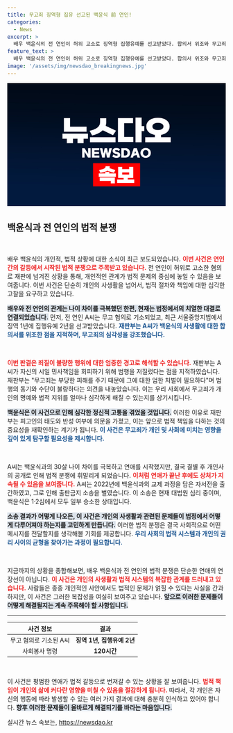 ```yaml
---
title: 무고죄 징역형 집유 선고된 백윤식 前 연인!
categories:
  - News
excerpt: >
  배우 백윤식의 전 연인이 허위 고소로 징역형 집행유예를 선고받았다. 합의서 위조와 무고죄로 인한 이 사건은 그에게 정신적 고통을 안겼고, 연애의 끝이 무고로 이어진 충격적인 전개에 시선이 쏠리고 있다.
feature_text: >
  배우 백윤식의 전 연인이 허위 고소로 징역형 집행유예를 선고받았다. 합의서 위조와 무고죄로 인한 이 사건은 그에게 정신적 고통을 안겼고, 연애의 끝이 무고로 이어진 충격적인 전개에 시선이 쏠리고 있다.
image: '/assets/img/newsdao_breakingnews.jpg'
---
```


<p><img src="/assets/img/newsdao_breakingnews.jpg" alt="koreaapp 속보" /></p>

<h2 data-ke-size="size26">백윤식과 전 연인의 법적 분쟁</h2>

<p data-ke-size="size16">&nbsp;</p>

<p>배우 백윤식의 개인적, 법적 상황에 대한 소식이 최근 보도되었습니다. <b><span style="color: #ee2323;">이번 사건은 연인 간의 갈등에서 시작된 법적 분쟁으로 주목받고 있습니다.</span></b> 전 연인이 허위로 고소한 혐의로 재판에 넘겨진 상황을 통해, 개인적인 관계가 법적 문제의 중심에 놓일 수 있음을 보여줍니다. 이번 사건은 단순히 개인의 사생활을 넘어서, 법적 절차와 책임에 대한 심각한 고찰을 요구하고 있습니다.  </p>

<p><b><span style="background-color: #21538527;">배우와 전 연인의 관계는 나이 차이를 극복했던 한편, 현재는 법정에서의 치열한 대결로 연결되었습니다.</span></b> 먼저, 전 연인 A씨는 무고 혐의로 기소되었고, 최근 서울중앙지법에서 징역 1년에 집행유예 2년을 선고받았습니다. <b><span style="color: #1a5490;">재판부는 A씨가 백윤식의 사생활에 대한 합의서를 위조한 점을 지적하며, 무고죄의 심각성을 강조했습니다.</span></b></p>

<p data-ke-size="size16">&nbsp;</p>

<p><b><span style="color: #ee2323;">이번 판결은 죄질이 불량한 행위에 대한 엄중한 경고로 해석할 수 있습니다.</span></b> 재판부는 A씨가 자신의 시일 민사책임을 회피하기 위해 범행을 저질렀다는 점을 지적하였습니다. 재판부는 "무고죄는 부당한 피해를 주기 때문에 그에 대한 엄한 처벌이 필요하다"며 범행의 동기와 수단이 불량하다는 의견을 내놓았습니다. 이는 우리 사회에서 무고죄가 개인의 명예와 법적 지위를 얼마나 심각하게 해칠 수 있는지를 상기시킵니다.</p>

<p><b><span style="background-color: #21538527;">백윤식은 이 사건으로 인해 심각한 정신적 고통을 겪었을 것입니다.</span></b> 이러한 이유로 재판부는 피고인의 태도와 반성 여부에 의문을 가졌고, 이는 앞으로 법적 책임을 다하는 것의 중요성을 재확인하는 계기가 됩니다. <b><span style="color: #1a5490;">이 사건은 무고죄가 개인 및 사회에 미치는 영향을 깊이 있게 탐구할 필요성을 제시합니다.</span></b></p>

<p data-ke-size="size16">&nbsp;</p>

<p>A씨는 백윤식과의 30살 나이 차이를 극복하고 연애를 시작했지만, 결국 결별 후 개인사의 공개로 인해 법적 분쟁에 휘말리게 되었습니다. <b><span style="color: #ee2323;">이처럼 연애가 끝난 후에도 상처가 지속될 수 있음을 보여줍니다.</span></b> A씨는 2022년에 백윤식과의 교제 과정을 담은 자서전을 출간하였고, 그로 인해 출판금지 소송을 벌였습니다. 이 소송은 현재 대법원 심리 중이며, 백윤식은 1·2심에서 모두 일부 승소한 상태입니다. </p>

<p><b><span style="background-color: #21538527;">소송 결과가 어떻게 나오든, 이 사건은 개인의 사생활과 관련된 문제들이 법정에서 어떻게 다루어져야 하는지를 고민하게 만듭니다.</span></b> 이러한 법적 분쟁은 결국 사회적으로 어떤 메시지를 전달할지를 생각해볼 기회를 제공합니다. <b><span style="color: #1a5490;">우리 사회의 법적 시스템과 개인의 권리 사이의 균형을 찾아가는 과정이 필요합니다.</span></b></p>

<p data-ke-size="size16">&nbsp;</p>

<p>지금까지의 상황을 종합해보면, 배우 백윤식과 전 연인의 법적 분쟁은 단순한 연애의 연장선이 아닙니다. <b><span style="color: #ee2323;">이 사건은 개인의 사생활과 법적 시스템의 복잡한 관계를 드러내고 있습니다.</span></b> 사람들은 종종 개인적인 사안에서도 법적인 문제가 얽힐 수 있다는 사실을 간과하지만, 이 사건은 그러한 복잡성을 여실히 보여주고 있습니다. <b><span style="background-color: #21538527;">앞으로 이러한 문제들이 어떻게 해결될지는 계속 주목해야 할 사항입니다.</span></b></p>

<hr/>

<table style="width: 100%;">
  <thead>
    <tr>
      <th style="text-align: center;">사건 정보</th>
      <th style="text-align: center;">결과</th>
    </tr>
  </thead>
  <tbody>
    <tr>
      <td style="text-align: center;">무고 혐의로 기소된 A씨</td>
      <td style="text-align: center;"><b>징역 1년, 집행유예 2년</b></td>
    </tr>
    <tr>
      <td style="text-align: center;">사회봉사 명령</td>
      <td style="text-align: center;"><b>120시간</b></td>
    </tr>
  </tbody>
</table>

<p data-ke-size="size16">&nbsp;</p>

<p>이 사건은 평범한 연애가 법적 갈등으로 번져갈 수 있는 상황을 잘 보여줍니다. <b><span style="color: #ee2323;">법적 책임이 개인의 삶에 커다란 영향을 미칠 수 있음을 절감하게 됩니다.</span></b> 따라서, 각 개인은 자신의 행동에 따라 발생할 수 있는 여러 가지 결과에 대해 충분히 인식하고 있어야 합니다. <b><span style="background-color: #21538527;">향후 이러한 문제들이 올바르게 해결되기를 바라는 마음입니다.</span></b></p>
실시간 뉴스 속보는, <a href="https://newsdao.kr" rel="dofollow">https://newsdao.kr</a>


